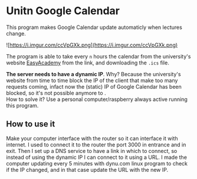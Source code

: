 # Unitn Google Calendar
This program makes Google Calendar update automaticly when lectures change.

![https://i.imgur.com/ccVpGXk.png](https://i.imgur.com/ccVpGXk.png)

The program is able to take every `n` hours the calendar from the university's website [EasyAcademy](https://easyacademy.unitn.it/AgendaStudentiUnitn/) from the link, and downloading the `.ics` file.  

**The server needs to have a dynamic IP**. Why? Because the university's website from time to time block the IP of the client that make too many requests coming, infact now the (static) IP of Google Calendar has been blocked, so it's not possible anymore to .  
How to solve it?
Use a personal computer/raspberry always active running this program.

## How to use it
Make your computer interface with the router so it can interface it with internet. I used to connect it to the router the port 3000 in entrance and in exit. Then I set up a DNS service to have a link in which to connect, so instead of using the dynamic IP I can connect to it using a URL. I made the computer updating every 5 minutes with dynu.com linux program to check if the IP changed, and in that case update the URL with the new IP. 
